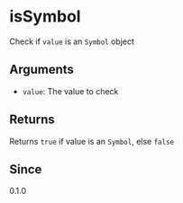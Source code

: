 # isSymbol

Check if `value` is an `Symbol` object

## Arguments

- `value`: The value to check

## Returns

Returns `true` if value is an `Symbol`, else `false`

## Since

0.1.0
